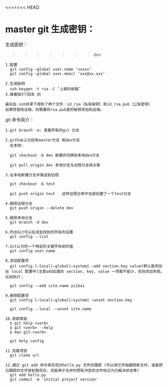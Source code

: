 <<<<<<< HEAD

master
git 生成密钥：
=======
生成密钥：
>>>>>>> dev

	1.配置 
	  git config –global user.name ‘xxxxx’ 
	  git config –global user.email ‘xxx@xx.xxx’

	2.生成秘钥 
	  ssh-keygen -t rsa -C ‘上面的邮箱’
	3.接着按3个回车 则
	
	最后在.ssh目录下得到了两个文件：id_rsa（私有秘钥）和id_rsa.pub（公有密钥）
	如果想登陆远端，则需要将rsa.pub里的秘钥添加到远端。
	
git 命令简介：

	1.git branch -a: 查看所有的git 分支

	2.github上已经有master分支 和dev分支
	  在本地:

	  git checkout -b dev 新建并切换到本地dev分支

	  git pull origin dev 本地分支与远程分支相关联
	  
	3.在本地新建分支并推送到远程

	  git checkout -b test
	  
	  git push origin test   这样远程仓库中也就创建了一个test分支
	  
	4.删除远程分支
	  git push origin --delete dev
	  
	5.删除本地分支
	  git branch -d dev

	6.列出Git可以在该处找到的所有的设置
	  git config --list
	  
	7.Git认为的一个特定的关键字目前的值
	  git config user.name

	8.添加配置项 
	  git config [–local|–global|–system] –add section.key value(默认是添加在 local 配置中)注意add后面的 section, key, value 一项都不能少，否则添加失败。比如执行：
	  
	  git config -–add site.name yiibai
	
	9.删除配置项
	  git config [–local|–global|–system] –unset section.key
	  
	  git config --local -–unset site.name
	  
	10.获取帮助
	  $ git help <verb>
	  $ git <verb> --help
	  $ man git-<verb>
	  
	  git help config
	
	11.克隆项目
	  git clone url
	
	12.通过 git add 命令来实现对hello.py 文件的跟踪 (可以用它开始跟踪新文件，或者把已跟踪的文件放到暂存区，还能用于合并时把有冲突的文件标记为已解决状态等)
	  git add hello.py
      git commit -m 'initial project version'
